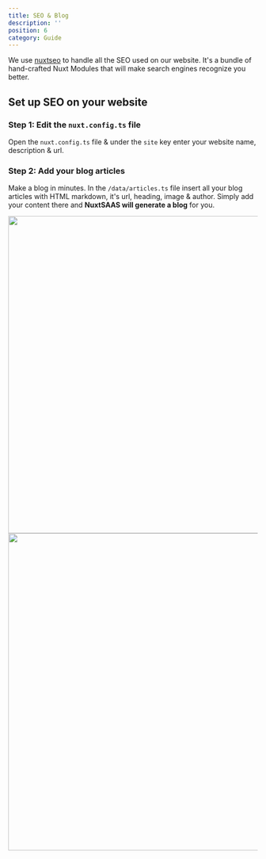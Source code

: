```yaml
---
title: SEO & Blog
description: ''
position: 6
category: Guide
---
```


We use [nuxtseo](https://nuxtseo.com/) to handle all the SEO used on our website. It's a bundle of hand-crafted Nuxt Modules that will make search engines recognize you better.

## Set up SEO on your website

### Step 1: Edit the `nuxt.config.ts` file
Open the `nuxt.config.ts` file & under the `site` key enter your website name, description & url.

### Step 2: Add your blog articles
Make a blog in minutes. In the `/data/articles.ts` file insert all your blog articles with HTML markdown, it's url, heading, image & author. Simply add your content there and **NuxtSAAS will generate a blog** for you.

<img src="/seo-blog.png" class="light-img" width="1280" height="640" alt=""/>
<img src="/seo-blog.png" class="dark-img" width="1280" height="640" alt=""/>